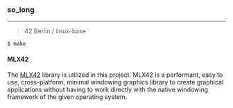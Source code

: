 ### so_long
___
> 42 Berlin / linux-base

```shell
$ make
```

#### MLX42
The [MLX42](https://github.com/codam-coding-college/MLX42) library is utilized in this project. MLX42 is a performant, easy to use, cross-platform, minimal windowing graphics library to create graphical applications without having to work directly with the native windowing framework of the given operating system.
